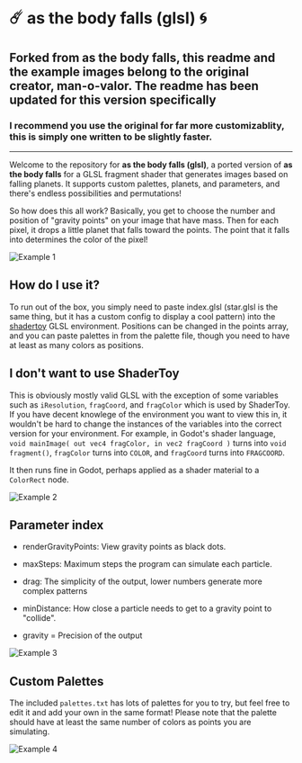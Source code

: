 # ☄️ as the body falls (glsl) 🌀

## Forked from **as the body falls**, this readme and the example images belong to the original creator, man-o-valor. The readme has been updated for this version specifically

### I recommend you use the original for far more customizablity, this is simply one written to be slightly faster.
------
Welcome to the repository for **as the body falls (glsl)**, a ported version of **as the body falls** for a GLSL fragment shader that generates images based on falling planets. It supports custom palettes, planets, and parameters, and there's endless possibilities and permutations!

So how does this all work? Basically, you get to choose the number and position of "gravity points" on your image that have mass. Then for each pixel, it drops a little planet that falls toward the points. The point that it falls into determines the color of the pixel!

![Example 1](/example1.png)

## How do I use it?

To run out of the box, you simply need to paste index.glsl (star.glsl is the same thing, but it has a custom config to display a cool pattern) into the [shadertoy](https://www.shadertoy.com/new) GLSL environment. Positions can be changed in the points array, and you can paste palettes in from the palette file, though you need to have at least as many colors as positions.

## I don't want to use ShaderToy

This is obviously mostly valid GLSL with the exception of some variables such as `iResolution`, `fragCoord`, and `fragColor` which is used by ShaderToy. If you have decent knowlege of the environment you want to view this in, it wouldn't be hard to change the instances of the variables into the correct version for your environment. For example, in Godot's shader language, `void mainImage( out vec4 fragColor, in vec2 fragCoord )` turns into `void fragment()`, `fragColor` turns into `COLOR`, and `fragCoord` turns into `FRAGCOORD`. 

It then runs fine in Godot, perhaps applied as a shader material to a `ColorRect` node.

![Example 2](/example2.png)

## Parameter index

- renderGravityPoints: View gravity points as black dots.
    
- maxSteps: Maximum steps the program can simulate each particle.

- drag: The simplicity of the output, lower numbers generate more complex patterns

- minDistance: How close a particle needs to get to a gravity point to "collide".
    
- gravity = Precision of the output

![Example 3](/example3.png)

## Custom Palettes

The included `palettes.txt` has lots of palettes for you to try, but feel free to edit it and add your own in the same format! Please note that the palette should have at least the same number of colors as points you are simulating.

![Example 4](/example4.png)

